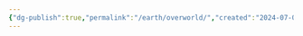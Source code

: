 ```yaml
---
{"dg-publish":true,"permalink":"/earth/overworld/","created":"2024-07-03T21:05:41.032-05:00","updated":"2024-06-26T13:17:08.000-05:00"}
---
```


